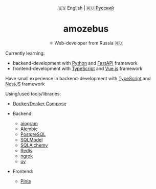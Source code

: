 <div align="center">

🇺🇸 English | <a href="./README.ru.md">🇷🇺 Русский</a>

<h1>amozebus</h1>

⚛️ Web-developer from Russia 🇷🇺

</div>


Currently learning:
- backend-development with [Python](https://python.org) and [FastAPI](https://fastapi.tiangolo.com) framework
- frontend-development with [TypeScript](https://www.typescriptlang.org) and [Vue.js](https://vuejs.org/) framework

Have small experience in backend-development with [TypeScript](https://www.typescriptlang.org) and [NestJS](https://nestjs.com) framework

Using/used tools/libraries:

- [Docker/Docker Compose](https://docker.com)

- Backend:
    - [aiogram](https://aiogram.dev)
    - [Alembic](https://alembic.sqlalchemy.org/en/latest)
    - [PostgreSQL](https://postgresql.org)
    - [SQLModel](https://sqlmodel.tiangolo.com)
    - [SQLAlchemy](https://sqlalchemy.org)
    - [Redis](https://redis.io)
    - [ngrok](https://ngrok.com)
    - [uv](https://astral.sh/uv)

- Frontend:
    - [Pinia](https://pinia.vuejs.org)
